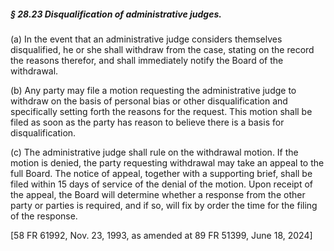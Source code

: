 ##### § 28.23 Disqualification of administrative judges. #####

(a) In the event that an administrative judge considers themselves disqualified, he or she shall withdraw from the case, stating on the record the reasons therefor, and shall immediately notify the Board of the withdrawal.

(b) Any party may file a motion requesting the administrative judge to withdraw on the basis of personal bias or other disqualification and specifically setting forth the reasons for the request. This motion shall be filed as soon as the party has reason to believe there is a basis for disqualification.

(c) The administrative judge shall rule on the withdrawal motion. If the motion is denied, the party requesting withdrawal may take an appeal to the full Board. The notice of appeal, together with a supporting brief, shall be filed within 15 days of service of the denial of the motion. Upon receipt of the appeal, the Board will determine whether a response from the other party or parties is required, and if so, will fix by order the time for the filing of the response.

[58 FR 61992, Nov. 23, 1993, as amended at 89 FR 51399, June 18, 2024]